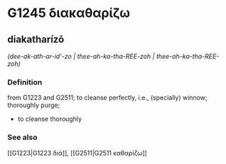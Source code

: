 # G1245 διακαθαρίζω

## diakatharízō

_(dee-ak-ath-ar-id'-zo | thee-ah-ka-tha-REE-zoh | thee-ah-ka-tha-REE-zoh)_

### Definition

from G1223 and G2511; to cleanse perfectly, i.e., (specially) winnow; thoroughly purge; 

- to cleanse thoroughly

### See also

[[G1223|G1223 διά]], [[G2511|G2511 καθαρίζω]]
